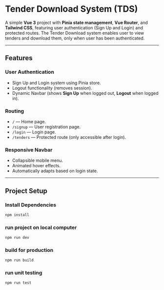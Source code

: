 # Tender Download System (TDS)

A simple **Vue 3** project with **Pinia state management**, **Vue Router**, and **Tailwind CSS**, featuring user authentication (Sign Up and Login) and protected routes.
The Tender Download system enables user to view tenders and download them, only when user has been authenticated.

---

##  Features

###  **User Authentication**
  - Sign Up and Login system using Pinia store.
  - Logout functionality (removes session).
  - Dynamic Navbar (shows **Sign Up** when logged out, **Logout** when logged in).
  
###  **Routing**
  - `/` — Home page.
  - `/signup` — User registration page.
  - `/login` — Login page.
  - `/tenders` — Protected route (only accessible after login).

### **Responsive Navbar**
  - Collapsible mobile menu.
  - Animated hover effects.
  - Automatically adapts based on login state.


---

##  Project Setup

###  Install Dependencies
```bash
npm install


```
### run project on local computer
```bash
npm run dev 

```

### build for production

```bash
npm run build

```
### run unit testing

```bash
npm run test

```